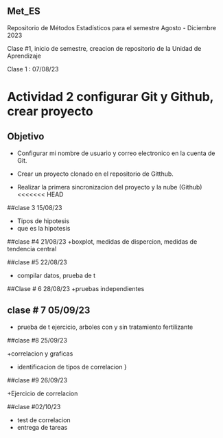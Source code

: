  ## Met_ES
Repositorio de Métodos Estadísticos para el semestre Agosto - Diciembre 2023

Clase #1, inicio de semestre, creacion de repositorio de la Unidad de Aprendizaje 

Clase 1 : 07/08/23

 # Actividad 2 configurar Git y Github, crear proyecto
 
 ## Objetivo 
 
 + Configurar mi nombre de usuario y correo electronico en la cuenta de Git.
 
 + Crear un proyecto clonado en el repositorio de Gitthub.
 + Realizar la primera sincronizacion del proyecto y la nube (Github)
<<<<<<< HEAD
 
 
 ##clase 3 15/08/23

+ Tipos de hipotesis 
+ que es la hipotesis 

 ##clase #4 21/08/23
+boxplot, medidas de dispercion, medidas de tendencia central

 ##clase #5 22/08/23

+ compilar datos, prueba de t 



 ##Clase # 6 28/08/23
 +pruebas independientes
 
 ## clase # 7 05/09/23
+ prueba de t ejercicio, arboles con y sin tratamiento fertilizante 

##clase #8 25/09/23

+correlacion y graficas 
+ identificacion de tipos de correlacion }

##clase #9 26/09/23

+Ejercicio de correlacion 

##clase #02/10/23

+ test de correlacion 
+ entrega de tareas 
 